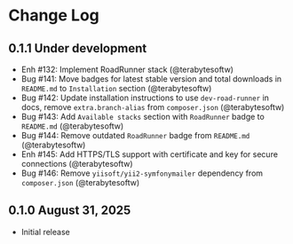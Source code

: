 # Change Log

## 0.1.1 Under development

- Enh #132: Implement RoadRunner stack (@terabytesoftw)
- Bug #141: Move badges for latest stable version and total downloads in `README.md` to `Installation` section (@terabytesoftw)
- Bug #142: Update installation instructions to use `dev-road-runner` in docs, remove  `extra.branch-alias` from `composer.json` (@terabytesoftw)
- Bug #143: Add `Available stacks` section with `RoadRunner` badge to `README.md` (@terabytesoftw)
- Bug #144: Remove outdated `RoadRunner` badge from `README.md` (@terabytesoftw)
- Enh #145: Add HTTPS/TLS support with certificate and key for secure connections (@terabytesoftw)
- Bug #146: Remove `yiisoft/yii2-symfonymailer` dependency from `composer.json` (@terabytesoftw)

## 0.1.0 August 31, 2025

- Initial release
